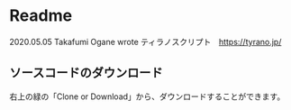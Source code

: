# Readme  
2020.05.05 Takafumi Ogane wrote
ティラノスクリプト　https://tyrano.jp/

## ソースコードのダウンロード
右上の緑の「Clone or Download」から、ダウンロードすることができます。
